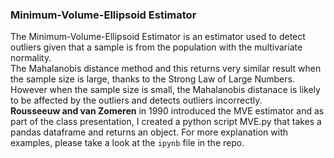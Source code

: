 ### Minimum-Volume-Ellipsoid Estimator

The Minimum-Volume-Ellipsoid Estimator is an estimator used to detect outliers given that a sample is from the population with the multivariate normality.   
The Mahalanobis distance method and this returns very similar result when the sample size is large, thanks to the Strong Law of Large Numbers.   
However when the sample size is small, the Mahalanobis distanace is likely to be affected by the outliers and detects outliers incorrectly.   
**Rousseeuw and van Zomeren** in 1990 introduced the MVE estimator and as part of the class presentation, I created a python script MVE.py that takes a pandas dataframe and returns an object.
For more explanation with examples, please take a look at the `ipynb` file in the repo.
